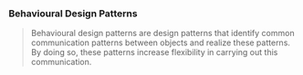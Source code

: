 ### Behavioural Design Patterns

> Behavioural design patterns are design patterns that identify common communication patterns between objects and realize these patterns. By doing so, these patterns increase flexibility in carrying out this communication.
